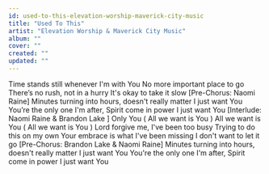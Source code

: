 ```yaml
---
id: used-to-this-elevation-worship-maverick-city-music
title: "Used To This"
artist: "Elevation Worship & Maverick City Music"
album: ""
cover: ""
created: ""
updated: ""
---
```


Time stands still whenever I'm with You
No more important place to go
There’s no rush, not in a hurry
It's okay to take it slow
[Pre-Chorus: Naomi Raine]
Minutes turning into hours, doesn't really matter
I just want You
You’re the only one I'm after, Spirit come in power
I just want You
[Interlude: Naomi Raine & 
Brandon Lake
]
Only You (
All we want is You
)
All we want is You (
All we want is You
)
Lord forgive me, I've been too busy
Trying to do this on my own
Your embrace is what I've been missing
I don't want to let it go
[Pre-Chorus: Brandon Lake & Naomi Raine]
Minutes turning into hours, doesn't really matter
I just want You
You're the only one I'm after, Spirit come in power
I just want You